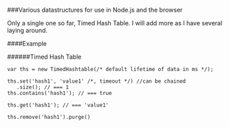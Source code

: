 ###Various datastructures for use in Node.js and the browser

Only a single one so far, Timed Hash Table. I will add more as I have several laying around.

####Example

######Timed Hash Table

    var ths = new TimedHashtable(/* default lifetime of data in ms */);

    ths.set('hash1', 'value1' /*, timeout */) //can be chained
       .size(); // === 1
    ths.contains('hash1'); // === true

    ths.get('hash1'); // === 'value1'

    ths.remove('hash1').purge()

